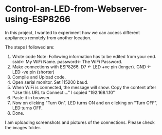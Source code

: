 # Control-an-LED-from-Webserver-using-ESP8266

In this project, I wanted to experiment how we can access different appliances remotely from another location. 

The steps I followed are:
1. Wrote code
   Note: Following information has to be edited from your end. ssid<- My WiFi Name. password<- The WiFi Password.
2. Make connections with ESP8266. D7 <- LED +ve pin (longer). GND <- LED -ve pin (shorter)
3. Compile and Upload code. 
4. Open serial monitor. Set 115200 baud.
5. When WiFi is connected, the message will show. Copy the content after "Use this URL to Connect:..." I copied "192.168.1.10"
6. Paste it in browser. 
7. Now on clicking "Turn On", LED turns ON and on clicking on "Turn OFF", LED turns OFF.
8. Done.

I am uploading screenshots and pictures of the connections. Please check the images folder. 
